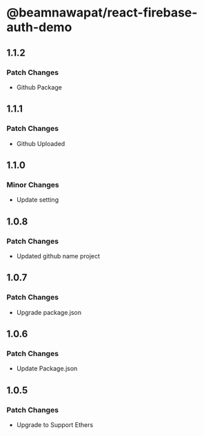 # @beamnawapat/react-firebase-auth-demo

## 1.1.2

### Patch Changes

- Github Package

## 1.1.1

### Patch Changes

- Github Uploaded

## 1.1.0

### Minor Changes

- Update setting

## 1.0.8

### Patch Changes

- Updated github name project

## 1.0.7

### Patch Changes

- Upgrade package.json

## 1.0.6

### Patch Changes

- Update Package.json

## 1.0.5

### Patch Changes

- Upgrade to Support Ethers
